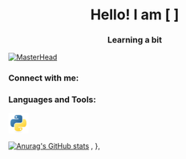 
<h1 align="center">Hello! I am [ ]</h1>
<h3 align="center">Learning a bit</h3>

[![MasterHead](https://i.pinimg.com/736x/40/c0/d1/40c0d1777118b9bf9a4f5f6075c36730.jpg)](https://github.com/Mordr3d1)

<h3 align="left">Connect with me:</h3>
<p align="left">
</p>

<h3 align="left">Languages and Tools:</h3>
<p align="left"> <a href="https://www.python.org" target="_blank" rel="noreferrer"> <img src="https://raw.githubusercontent.com/devicons/devicon/master/icons/python/python-original.svg" alt="python" width="40" height="40"/> </a> </p>




[![Anurag's GitHub stats](https://github-readme-stats.vercel.app/api?username=Mordr3d1&show_icons=true&theme=radical)](https://github.com/anuraghazra/github-readme-stats)
,
  },
  
  
  
